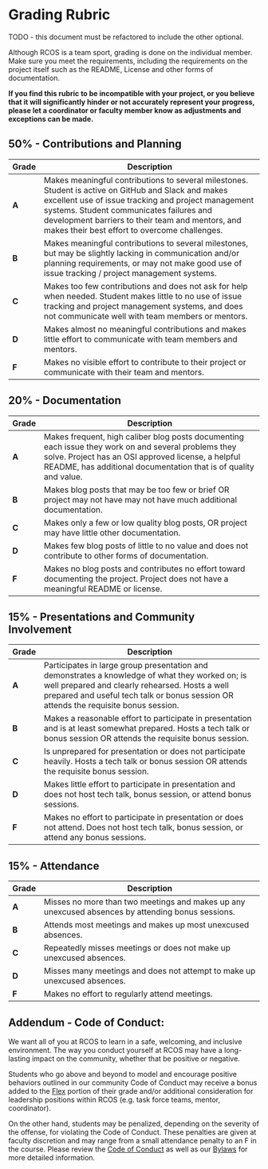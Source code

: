 # Grading Rubric

TODO - this document must be refactored to include the other optional.

Although RCOS is a team sport, grading is done on the individual member. Make sure you meet the requirements, including the requirements on the project itself such as the README, License and other forms of documentation.

**If you find this rubric to be incompatible with your project, or you believe that it will significantly hinder or not accurately represent your progress, please let a coordinator or faculty member know as adjustments and exceptions can be made.**

## 50% - Contributions and Planning
| Grade | Description |
|-|-|
| **A** | Makes meaningful contributions to several milestones. Student is active on GitHub and Slack and makes excellent use of issue tracking and project management systems. Student communicates failures and development barriers to their team and mentors, and makes their best effort to overcome challenges. |
| **B** | Makes meaningful contributions to several milestones, but may be slightly lacking in communication and/or planning requirements, or may not make good use of issue tracking / project management systems. |
| **C** | Makes too few contributions and does not ask for help when needed. Student makes little to no use of issue tracking and project management systems, and does not communicate well with team members or mentors. |
| **D** | Makes almost no meaningful contributions and makes little effort to communicate with team members and mentors. |
| **F** | Makes no visible effort to contribute to their project or communicate with their team and mentors. |

## 20% - Documentation
| Grade | Description |
|-|-|
| **A** | Makes frequent, high caliber blog posts documenting each issue they work on and several problems they solve. Project has an OSI approved license, a helpful README, has additional documentation that is of quality and value. |
| **B** | Makes blog posts that may be too few or brief OR project may not have may not have much additional documentation. |
| **C** | Makes only a few or low quality blog posts, OR project may have little other documentation. |
| **D** | Makes few blog posts of little to no value and does not contribute to other forms of documentation. |
| **F** | Makes no blog posts and contributes no effort toward documenting the project. Project does not have a meaningful README or license. |

## 15% - Presentations and Community Involvement
| Grade | Description |
|-|-|
| **A** | Participates in large group presentation and demonstrates a knowledge of what they worked on; is well prepared and clearly rehearsed. Hosts a well prepared and useful tech talk or bonus session OR attends the requisite bonus session. |
| **B** | Makes a reasonable effort to participate in presentation and is at least somewhat prepared. Hosts a tech talk or bonus session OR attends the requisite bonus session. |
| **C** | Is unprepared for presentation or does not participate heavily. Hosts a tech talk or bonus session OR attends the requisite bonus session. |
| **D** | Makes little effort to participate in presentation and does not host tech talk, bonus session, or attend bonus sessions. |
| **F** | Makes no effort to participate in presentation or does not attend. Does not host tech talk, bonus session, or attend any bonus sessions. |

## 15% - Attendance
| Grade | Description |
|-|-|
| **A** | Misses no more than two meetings and makes up any unexcused absences by attending bonus sessions. |
| **B** | Attends most meetings and makes up most unexcused absences. |
| **C** | Repeatedly misses meetings or does not make up unexcused absences. |
| **D** | Misses many meetings and does not attempt to make up unexcused absences. |
| **F** | Makes no effort to regularly attend meetings. |

## Addendum - Code of Conduct:
We want all of you at RCOS to learn in a safe, welcoming, and inclusive environment. The way you conduct yourself at RCOS may have a long-lasting impact on the community, whether that be positive or negative.

Students who go above and beyond to model and encourage positive behaviors outlined in our community Code of Conduct may receive a bonus added to the [Flex](grading/flex.md) portion of their grade and/or additional consideration for leadership positions within RCOS (e.g. task force teams, mentor, coordinator).  

On the other hand, students may be penalized, depending on the severity of the offense, for violating the Code of Conduct. These penalties are given at faculty discretion and may range from a small attendance penalty to an F in the course. Please review the [Code of Conduct](resources/CODE_OF_CONDUCT.md) as well as our [Bylaws](resources/bylaws.md) for more detailed information.
